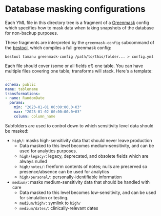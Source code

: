 # Database masking configurations

Each YML file in this directory tree is a fragment of a
[Greenmask](https://greenmask.io/latest/configuration/#dump-section) config
which specifies how to mask data when taking snapshots of the database for
non-backup purposes.

These fragments are interpreted by the `greenmask-config` subcommand of the
[bestool](https://github.com/beyondessential/bestool), which compiles a full
greenmask config:

```console
bestool tamanu greenmask-config /path/to/this/folder... > config.yml
```

Each file should cover (some or all fields of) one table. You can have multiple
files covering one table; transforms will stack. Here's a template:

```yml
---
schema: public
name: tablename
transformations:
- name: RandomDate
  params:
    min: "2023-01-01 00:00:00.0+03"
    max: "2023-01-02 00:00:00.0+03"
    column: column_name
```

Subfolders are used to control down to which sensitivity level data should be masked:

- `high/`: masks high-sensitivity data that should never leave production
  - Data masked to this level becomes medium-sensitivity, and can be used for analytics purposes.
  - `high/legacy/`: legacy, deprecated, and obsolete fields which are always nulled
  - `high/notes/`: freeform contents of notes; nulls are preserved so presence/absence can be used for analytics
  - `high/personal/`: personally-identifiable information
- `medium/`: masks medium-sensitivity data that should be handled with care
  - Data masked to this level becomes low-sensitivity, and can be used for simulation or testing.
  - `medium/high/`: symlink to `high/`
  - `medium/dates/`: clinically-relevant dates
